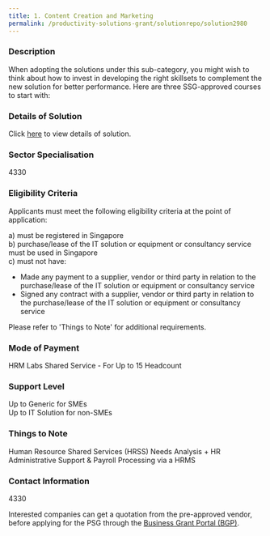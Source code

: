```yaml
---
title: 1. Content Creation and Marketing
permalink: /productivity-solutions-grant/solutionrepo/solution2980
---
```


### Description

When adopting the solutions under this sub-category, you might wish to think about how to invest in developing the right skillsets to complement the new solution for better performance. Here are three SSG-approved courses to start with:

### Details of Solution

Click <a href='Hrm Labs Pte Ltd' target='_blank' rel='noopener'>here</a> to view details of solution.

### Sector Specialisation

 4330 

### Eligibility Criteria

Applicants must meet the following eligibility criteria at the point of application:

a) must be registered in Singapore <br>
b) purchase/lease of the IT solution or equipment or consultancy service must be used in Singapore <br>
c) must not have:
- Made any payment to a supplier, vendor or third party in relation to the purchase/lease of the IT solution or equipment or consultancy service
- Signed any contract with a supplier, vendor or third party in relation to the purchase/lease of the IT solution or equipment or consultancy service

Please refer to 'Things to Note' for additional requirements.

### Mode of Payment
HRM Labs Shared Service - For Up to 15 Headcount

### Support Level
Up to Generic for SMEs <br>
Up to IT Solution for non-SMEs

### Things to Note
Human Resource Shared Services (HRSS) Needs Analysis + HR Administrative Support & Payroll Processing via a HRMS

### Contact Information
4330

Interested companies can get a quotation from the pre-approved vendor, before applying for the PSG through the <a target='_blank' rel='noopener' href='https://www.businessgrants.gov.sg/'>Business Grant Portal (BGP)</a>.
